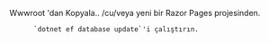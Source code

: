 Wwwroot 'dan Kopyala.. /cu/veya yeni bir Razor Pages projesinden.

          `dotnet ef database update`'i çalıştırın.
